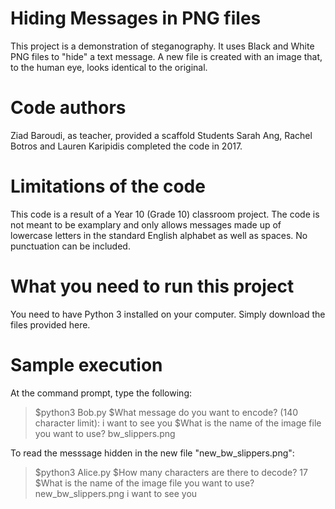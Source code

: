 # Hiding Messages in PNG files
This project is a demonstration of steganography. It uses Black and White PNG files to "hide" a text message. A new file is created with an image that, to the human eye, looks identical to the original.

# Code authors
Ziad Baroudi, as teacher, provided a scaffold
Students Sarah Ang, Rachel Botros and Lauren Karipidis completed the code
in 2017.

# Limitations of the code
This code is a result of a Year 10 (Grade 10) classroom project.
The code is not meant to be examplary and only allows messages made up
of lowercase letters in the standard English alphabet as well as spaces.
No punctuation can be included.

# What you need to run this project
You need to have Python 3 installed on your computer. Simply download the files provided here.

# Sample execution
At the command prompt, type the following:

> $python3 Bob.py
> $What message do you want to encode? (140 character limit): i want to see you
> $What is the name of the image file you want to use? bw_slippers.png

To read the messsage hidden in the new file "new_bw_slippers.png":
> $python3 Alice.py
> $How many characters are there to decode? 17
> $What is the name of the image file you want to use? new_bw_slippers.png
> i want to see you
